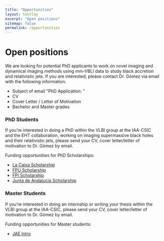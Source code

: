 ```yaml
---
title: "Opportunities"
layout: textlay
excerpt: "Open positions"
sitemap: false
permalink: /opportunities
---
```


# Open positions

We are looking for potential PhD applicants to work on novel imaging and dynamical imaging methods using mm-VBLI data to study black accretion and relativistic jets. If you are interested, please contact Dr. Gómez via email with the following information.

- Subject of email "PhD Application: <your name>"
- CV
- Cover Letter / Letter of Motivation
- Bachelor and Master grades

### PhD Students

If you’re interested in doing a PhD within the VLBI group at the IAA-CSIC and the EHT collaboration, working on imaging supermassive black holes and their relativistic jets, please send your CV, cover letter/letter of motivation to Dr. Gómez by email.

Funding opportunities for PhD Scholarships:

- [La Caixa Scholarship](https://fundacionlacaixa.org/en/inphinit-doctoral-fellowships-call)
- [FPU Scholarship](https://www.educacionyfp.gob.es/servicios-al-ciudadano/catalogo/general/99/998758/ficha.html)
- [FPI Scholarship](https://www.aei.gob.es/en/announcements/announcements-finder/ayudas-contratos-predoctorales-formacion-doctores-2021-2)
- [Junta de Andalucia Scholarship](https://www.juntadeandalucia.es/servicios/procedimientos/detalle/24653.html)

### Master Students

If you’re interested in doing an internship or writing your thesis within the VLBI group at the IAA-CSIC, please send your CV, cover letter/letter of motivation to Dr. Gómez by email.

Funding opportunities for Master students:

- [JAE Intro](https://jaeintro.csic.es/en/)

